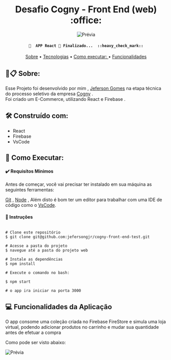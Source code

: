 <h1 align="center">Desafio Cogny - Front End (web) :office: </h1>


<div align="center">

![Prévia](https://raw.githubusercontent.com/jefersongjr/cogny-front-end-test/jeferson-gomes-cogny-test-front-end/web/src/imagem/Captura%20de%20tela_2023-03-05_22-48-53.jpg)

</div>

<h4 align="center"> 
	
	🚧  APP React 🚀 Finalizado...  ::heavy_check_mark::
</h4>

<p align="center">
 <a href="#sobre">Sobre</a> • 
 <a href="#ferramentas">Tecnologias</a> • 
 <a href="#requisitos">Como executar: </a> • 
 <a href="#funcionalidades">Funcionalidades</a> 
</p>

<h2 id="sobre"> 🚀📋 Sobre: </h2>

Esse Projeto foi desenvolvido por mim , [Jeferson Gomes](https://www.linkedin.com/in/jefersongjr/)
na etapa técnica do processo seletivo da empresa [Cogny](https://www.https://www.cognyhub.com/) . <br>
Foi criado um E-Commerce, utilizando React e Firebase .<br>

<h2 id="ferramentas"> 🛠️ Construído com: </h2>

* React
* Firebase
* VsCode

<h2 id="requisitos"> 📖 Como Executar: </h2>

<h4> ✔️ Requisítos Mínimos </h4>

Antes de começar, você vai precisar ter instalado em sua máquina as seguintes ferramentas:

[Git](https://git-scm.com) , [Node](https://nodejs.org/pt-br/download/) ,
Além disto é bom ter um editor para trabalhar com uma IDE de código como o [VsCode](https://code.visualstudio.com/).


<h4> 📔 Instruções </h4>

```

# Clone este repositório
$ git clone git@github.com:jefersongjr/cogny-front-end-test.git

# Acesse a pasta do projeto
$ navegue até a pasta do projeto web

# Instale as dependências
$ npm install

# Execute o comando no bash:

$ npm start

# o app ira iniciar na porta 3000

```

<h2 id="funcionalidades"> 💻 Funcionalidades da Aplicação </h2>

O app consome uma coleção criada no Firebase FireStore e simula uma loja virtual, 
podendo adicionar produtos no carrinho e mudar sua quantidade antes de efetuar a compra

Como pode ser visto abaixo: 

![Prévia](https://github.com/jefersongjr/cogny-front-end-test/blob/jeferson-gomes-cogny-test-front-end/web/src/imagem/React%20App.gif)


